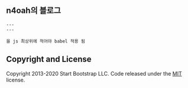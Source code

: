 ## n4oah의 블로그
```
---
---

을 js 최상위에 적어야 babel 적용 됨
```

## Copyright and License

Copyright 2013-2020 Start Bootstrap LLC. Code released under the [MIT](https://github.com/StartBootstrap/startbootstrap-clean-blog-jekyll/blob/gh-pages/LICENSE) license.
